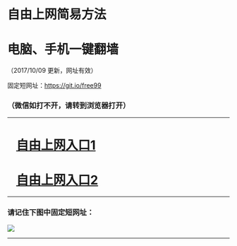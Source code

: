 ﻿# 自由上网简易方法

# 电脑、手机一键翻墙

（2017/10/09 更新，网址有效）

固定短网址：https://git.io/free99

### （微信如打不开，请转到浏览器打开）


***





# &nbsp;&nbsp; <a href="http://ft720318671.fwq-tz-1001.info/fwqtz01.html?t=100900127174 " target="_blank">自由上网入口1</a>
# &nbsp;&nbsp; <a href="http://ft8939584.fwq-tz-1002.info/fwqtz02.html?t=100900130296 " target="_blank">自由上网入口2</a>
***

### 请记住下图中固定短网址：

<img src="https://s3-us-west-2.amazonaws.com/fwq-1001/yjfq-20170905okok.png" /> 


***

